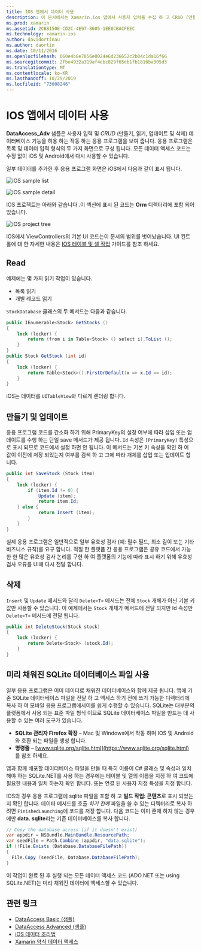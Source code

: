 ```yaml
---
title: IOS 앱에서 데이터 사용
description: 이 문서에서는 Xamarin.ios 앱에서 사용자 입력을 수집 하 고 CRUD (만들기, 읽기, 업데이트 및 삭제) 데이터베이스 작업을 수행 하는 방법을 보여 주는 DataAccess_Adv 샘플에 대해 설명 합니다.
ms.prod: xamarin
ms.assetid: 2CB8150E-CD2C-4E97-8605-1EE8CBACFEEC
ms.technology: xamarin-ios
author: davidortinau
ms.author: daortin
ms.date: 10/11/2016
ms.openlocfilehash: 060e4b8e7856e0024e6d236652c2b04c1da16f66
ms.sourcegitcommit: 2fbe4932a319af4ebc829f65eb1fb1816ba305d3
ms.translationtype: MT
ms.contentlocale: ko-KR
ms.lasthandoff: 10/29/2019
ms.locfileid: "73008246"
---
```

# <a name="using-data-in-an-ios-app"></a>IOS 앱에서 데이터 사용

**DataAccess_Adv** 샘플은 사용자 입력 및 *CRUD* (만들기, 읽기, 업데이트 및 삭제) 데이터베이스 기능을 허용 하는 작동 하는 응용 프로그램을 보여 줍니다. 응용 프로그램은 목록 및 데이터 입력 형식의 두 가지 화면으로 구성 됩니다. 모든 데이터 액세스 코드는 수정 없이 iOS 및 Android에서 다시 사용할 수 있습니다.

일부 데이터를 추가한 후 응용 프로그램 화면은 iOS에서 다음과 같이 표시 됩니다.

 ![](using-data-in-an-app-images/image9.png "iOS sample list")

 ![](using-data-in-an-app-images/image10.png "iOS sample detail")

IOS 프로젝트는 아래와 같습니다 .이 섹션에 표시 된 코드는 **Orm** 디렉터리에 포함 되어 있습니다.

 ![](using-data-in-an-app-images/image13.png "iOS project tree")

IOS에서 ViewControllers의 기본 UI 코드는이 문서의 범위를 벗어났습니다.
UI 컨트롤에 대 한 자세한 내용은 [IOS 테이블 및 셀 작업](~/ios/user-interface/controls/tables/index.md) 가이드를 참조 하세요.

## <a name="read"></a>Read

예제에는 몇 가지 읽기 작업이 있습니다.

- 목록 읽기
- 개별 레코드 읽기

`StockDatabase` 클래스의 두 메서드는 다음과 같습니다.

```csharp
public IEnumerable<Stock> GetStocks ()
{
    lock (locker) {
        return (from i in Table<Stock> () select i).ToList ();
    }
}
public Stock GetStock (int id)
{
    lock (locker) {
        return Table<Stock>().FirstOrDefault(x => x.Id == id);
    }
}
```

iOS는 데이터를 `UITableView`와 다르게 렌더링 합니다.

## <a name="create-and-update"></a>만들기 및 업데이트

응용 프로그램 코드를 간소화 하기 위해 PrimaryKey의 설정 여부에 따라 삽입 또는 업데이트를 수행 하는 단일 save 메서드가 제공 됩니다. `Id` 속성은 `[PrimaryKey]` 특성으로 표시 되므로 코드에서 설정 하면 안 됩니다.
이 메서드는 기본 키 속성을 확인 하 여 값이 이전에 저장 되었는지 여부를 검색 하 고 그에 따라 개체를 삽입 또는 업데이트 합니다.

```csharp
public int SaveStock (Stock item)
{
    lock (locker) {
        if (item.Id != 0) {
            Update (item);
            return item.Id;
    } else {
            return Insert (item);
        }
    }
}
```

실제 응용 프로그램은 일반적으로 일부 유효성 검사 (예: 필수 필드, 최소 길이 또는 기타 비즈니스 규칙)를 요구 합니다.
적절 한 플랫폼 간 응용 프로그램은 공유 코드에서 가능한 한 많은 유효성 검사 논리를 구현 하 여 플랫폼의 기능에 따라 표시 하기 위해 유효성 검사 오류를 UI에 다시 전달 합니다.

## <a name="delete"></a>삭제

`Insert` 및 `Update` 메서드와 달리 `Delete<T>` 메서드는 전체 `Stock` 개체가 아닌 기본 키 값만 사용할 수 있습니다.
이 예제에서는 `Stock` 개체가 메서드에 전달 되지만 Id 속성만 `Delete<T>` 메서드에 전달 됩니다.

```csharp
public int DeleteStock(Stock stock)
{
    lock (locker) {
        return Delete<Stock> (stock.Id);
    }
}
```

## <a name="using-a-pre-populated-sqlite-database-file"></a>미리 채워진 SQLite 데이터베이스 파일 사용

일부 응용 프로그램은 이미 데이터로 채워진 데이터베이스와 함께 제공 됩니다.
앱에 기존 SQLite 데이터베이스 파일을 전달 하 고 액세스 하기 전에 쓰기 가능한 디렉터리에 복사 하 여 모바일 응용 프로그램에서이를 쉽게 수행할 수 있습니다. SQLite는 대부분의 플랫폼에서 사용 되는 표준 파일 형식 이므로 SQLite 데이터베이스 파일을 만드는 데 사용할 수 있는 여러 도구가 있습니다.

- **SQLite 관리자 Firefox 확장** – Mac 및 Windows에서 작동 하며 IOS 및 Android와 호환 되는 파일을 생성 합니다.
- **명령줄** – [www.sqlite.org/sqlite.html](https://www.sqlite.org/sqlite.html) 를 참조 하세요.

앱과 함께 배포할 데이터베이스 파일을 만들 때 특히 이름이 C# 클래스 및 속성과 일치 해야 하는 SQLite.NET를 사용 하는 경우에는 테이블 및 열의 이름을 지정 하 여 코드에 필요한 내용과 일치 하는지 확인 합니다. 또는 연결 된 사용자 지정 특성을 지정 합니다.

IOS의 경우 응용 프로그램에 sqlite 파일을 포함 하 고 **빌드 작업: 콘텐츠**로 표시 되었는지 확인 합니다. 데이터 메서드를 호출 *하기 전에* 파일을 쓸 수 있는 디렉터리로 복사 하려면 `FinishedLaunching`에 코드를 저장 합니다. 다음 코드는 이미 존재 하지 않는 경우에만 **data. sqlite**라는 기존 데이터베이스를 복사 합니다.

```csharp
// Copy the database across (if it doesn't exist)
var appdir = NSBundle.MainBundle.ResourcePath;
var seedFile = Path.Combine (appdir, "data.sqlite");
if (!File.Exists (Database.DatabaseFilePath))
{
  File.Copy (seedFile, Database.DatabaseFilePath);
}
```

이 작업이 완료 된 후 실행 되는 모든 데이터 액세스 코드 (ADO.NET 또는 using SQLite.NET)는 미리 채워진 데이터에 액세스할 수 있습니다.

## <a name="related-links"></a>관련 링크

- [DataAccess Basic (샘플)](https://github.com/xamarin/mobile-samples/tree/master/DataAccess/Basic)
- [DataAccess Advanced (샘플)](https://github.com/xamarin/mobile-samples/tree/master/DataAccess/Advanced)
- [iOS 데이터 조리법](https://github.com/xamarin/recipes/tree/master/Recipes/ios/data/sqlite)
- [Xamarin 양식 데이터 액세스](~/xamarin-forms/data-cloud/data/databases.md)
